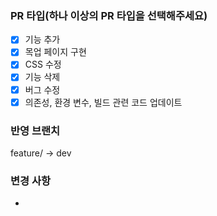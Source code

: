 ### PR 타입(하나 이상의 PR 타입을 선택해주세요)
- [x] 기능 추가
- [x] 목업 페이지 구현
- [x] CSS 수정
- [x] 기능 삭제
- [x] 버그 수정
- [x] 의존성, 환경 변수, 빌드 관련 코드 업데이트

### 반영 브랜치
feature/ -> dev

### 변경 사항
- 